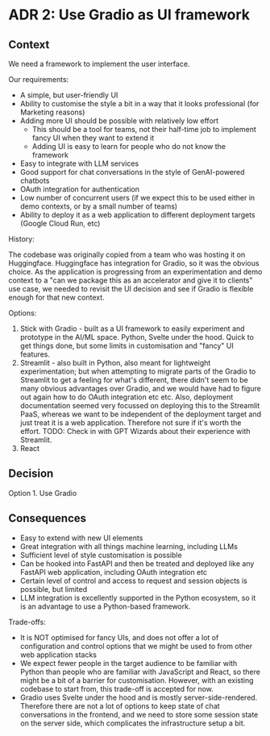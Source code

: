 # ADR 2: Use Gradio as UI framework

## Context

We need a framework to implement the user interface.

Our requirements:

- A simple, but user-friendly UI
- Ability to customise the style a bit in a way that it looks professional (for Marketing reasons)
- Adding more UI should be possible with relatively low effort
  - This should be a tool for teams, not their half-time job to implement fancy UI when they want to extend it
  - Adding UI is easy to learn for people who do not know the framework
- Easy to integrate with LLM services
- Good support for chat conversations in the style of GenAI-powered chatbots
- OAuth integration for authentication
- Low number of concurrent users (if we expect this to be used either in demo contexts, or by a small number of teams)
- Ability to deploy it as a web application to different deployment targets (Google Cloud Run, etc)

History:

The codebase was originally copied from a team who was hosting it on Huggingface. Huggingface has integration for Gradio, so it was the obvious choice. As the application is progressing from an experimentation and demo context to a "can we package this as an accelerator and give it to clients" use case, we needed to revisit the UI decision and see if Gradio is flexible enough for that new context.

Options:

1. Stick with Gradio - built as a UI framework to easily experiment and prototype in the AI/ML space. Python, Svelte under the hood. Quick to get things done, but some limits in customisation and "fancy" UI features.
2. Streamlit - also built in Python, also meant for lightweight experimentation; but when attempting to migrate parts of the Gradio to Streamlit to get a feeling for what's different, there didn't seem to be many obvious advantages over Gradio, and we would have had to figure out again how to do OAuth integration etc etc. Also, deployment documentation seemed very focussed on deploying this to the Streamlit PaaS, whereas we want to be independent of the deployment target and just treat it is a web application. Therefore not sure if it's worth the effort. TODO: Check in with GPT Wizards about their experience with Streamlit.
3. React

## Decision

Option 1. Use Gradio

## Consequences

- Easy to extend with new UI elements
- Great integration with all things machine learning, including LLMs
- Sufficient level of style customisation is possible
- Can be hooked into FastAPI and then be treated and deployed like any FastAPI web application, including OAuth integration etc
- Certain level of control and access to request and session objects is possible, but limited
- LLM integration is excellently supported in the Python ecosystem, so it is an advantage to use a Python-based framework.

Trade-offs:

- It is NOT optimised for fancy UIs, and does not offer a lot of configuration and control options that we might be used to from other web application stacks
- We expect fewer people in the target audience to be familiar with Python than people who are familiar with JavaScript and React, so there might be a bit of a barrier for customisation. However, with an existing codebase to start from, this trade-off is accepted for now.
- Gradio uses Svelte under the hood and is mostly server-side-rendered. Therefore there are not a lot of options to keep state of chat conversations in the frontend, and we need to store some session state on the server side, which complicates the infrastructure setup a bit.